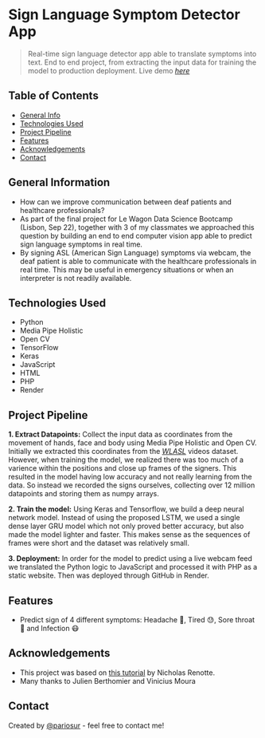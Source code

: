 # Sign Language Symptom Detector App
> Real-time sign language detector app able to translate symptoms into text.
End to end project, from extracting the input data for training the model to production deployment.
> Live demo [_here_](https://signlanguagesymptoms.onrender.com/)

## Table of Contents
* [General Info](#general-information)
* [Technologies Used](#technologies-used)
* [Project Pipeline](#project-pipeline)
* [Features](#features)
* [Acknowledgements](#acknowledgements)
* [Contact](#contact)
<!-- * [License](#license) -->


## General Information

- How can we improve communication between deaf patients and healthcare professionals?
- As part of the final project for Le Wagon Data Science Bootcamp (Lisbon, Sep 22), together with 3 of my classmates we approached this question by building an end to end computer vision app able to predict sign language symptoms in real time. 
- By signing ASL (American Sign Language) symptoms via webcam, the deaf patient is able to communicate with the healthcare professionals in real time. This may be useful in emergency situations or when an interpreter is not readily available.  


## Technologies Used

- Python
- Media Pipe Holistic
- Open CV
- TensorFlow
- Keras
- JavaScript
- HTML
- PHP
- Render


## Project Pipeline

 **1. Extract Datapoints:** Collect the input data as coordinates from the movement of hands, face and body using Media Pipe Holistic and Open CV. Initially we extracted this coordinates from the [_WLASL_](https://dxli94.github.io/WLASL/) videos dataset. However, when training the model, we realized there was too much of a varience within the positions and close up frames of the signers. This resulted in the model having low accuracy and not really learning from the data. So instead we recorded the signs ourselves, collecting over 12 million datapoints and storing them as numpy arrays. 

**2. Train the model:**  Using Keras and Tensorflow, we build a deep neural network model. Instead of using the proposed LSTM, we used a single dense layer GRU model which not only proved better accuracy, but also made the model lighter and faster. This makes sense as the sequences of frames were short and the dataset was relatively small. 

**3. Deployment:** In order for the model to predict using a live webcam feed we translated the Python logic to JavaScript and processed it with PHP as a static website. Then was deployed through GitHub in Render.    


## Features
- Predict sign of 4 different symptoms: Headache 🧠, Tired 😓, Sore throat 🤒 and Infection 😷


## Acknowledgements

- This project was based on [this tutorial](https://www.youtube.com/watch?v=doDUihpj6ro&t=125s) by Nicholas Renotte.
- Many thanks to Julien Berthomier and Vinicius Moura


## Contact
Created by [@pariosur](https://github.com/pariosur) - feel free to contact me!

